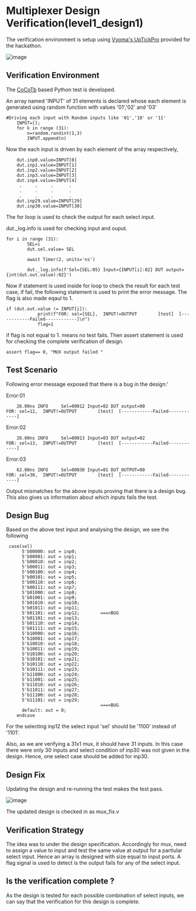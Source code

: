 # Multiplexer Design Verification(level1_design1)


The verification environment is setup using [Vyoma's UpTickPro](https://vyomasystems.com) provided for the hackathon.

![image](https://user-images.githubusercontent.com/65393666/181939156-770b0991-845e-4f8f-b921-b8e07808d0df.png)

## Verification Environment

The [CoCoTb](https://www.cocotb.org/) based Python test is developed.

An array named 'INPUT' of 31 elements is declared whose each element is generated using random function with values '01','02' and '03'

```
#Driving each input with Random inputs like '01','10' or '11'
    INPUT=[];
    for k in range (31):
        n=random.randint(1,3)
        INPUT.append(n)
```

Now the each input is driven by each element of the array respectively,


```
    dut.inp0.value=INPUT[0]
    dut.inp1.value=INPUT[1]
    dut.inp2.value=INPUT[2]
    dut.inp3.value=INPUT[3]
    dut.inp4.value=INPUT[4]
     .     .     .      .
     .     .     .      .
     .     .     .      .
    dut.inp29.value=INPUT[29]
    dut.inp30.value=INPUT[30]
```

The for loop is used to check the output for each select input. 

dut._log.info is used for checking input and ouput.

```
for i in range (31):
        SEL=i
        dut.sel.value= SEL

        await Timer(2, units='ns')

        dut._log.info(f'Sel={SEL:05} Input={INPUT[i]:02} DUT output={int(dut.out.value):02}')
```

Now if statement is used inside for loop to check the result for each test case, if fail, the following statement is used to print the error message. The flag is also made eqaul to 1.

```
if (dut.out.value != INPUT[i]):
            print(f"FOR: sel={SEL},  INPUT!=OUTPUT        [test]  [------------Failed------------]\n")
            flag=1
```
if flag is not equal to 1. means no test fails. Then assert statement is used for checking the complete verification of design.

  ```
  assert flag== 0, "MUX output failed "
```

## Test Scenario

Following error message exposed that there is a bug in the design:'

Error:01

```
    26.00ns INFO     Sel=00012 Input=02 DUT output=00
FOR: sel=12,  INPUT!=OUTPUT        [test]  [------------Failed------------]
```

Error:02

```
    28.00ns INFO     Sel=00013 Input=03 DUT output=02
FOR: sel=13,  INPUT!=OUTPUT        [test]  [------------Failed------------]
```

Error:03

```
    62.00ns INFO     Sel=00030 Input=01 DUT_OUTPUT=00
FOR: sel=30,  INPUT!=OUTPUT        [test]  [------------Failed------------]
```


Output mismatches for the above inputs proving that there is a design bug. This also gives us information about which inputs fails the test.

## Design Bug
Based on the above test input and analysing the design, we see the following

```
 case(sel)
      5'b00000: out = inp0;  
      5'b00001: out = inp1;  
      5'b00010: out = inp2;  
      5'b00011: out = inp3;  
      5'b00100: out = inp4;  
      5'b00101: out = inp5;  
      5'b00110: out = inp6;  
      5'b00111: out = inp7;  
      5'b01000: out = inp8;  
      5'b01001: out = inp9;  
      5'b01010: out = inp10;
      5'b01011: out = inp11;
      5'b01101: out = inp12;        ===>BUG
      5'b01101: out = inp13;
      5'b01110: out = inp14;
      5'b01111: out = inp15;
      5'b10000: out = inp16;
      5'b10001: out = inp17;
      5'b10010: out = inp18;
      5'b10011: out = inp19;
      5'b10100: out = inp20;
      5'b10101: out = inp21;
      5'b10110: out = inp22;
      5'b10111: out = inp23;
      5'b11000: out = inp24;
      5'b11001: out = inp25;
      5'b11010: out = inp26;
      5'b11011: out = inp27;
      5'b11100: out = inp28;
      5'b11101: out = inp29;
                                    ===>BUG
      default: out = 0;
    endcase
```
For the selecting inp12 the select input 'sel' should be '1100' instead of '1101'.

Also, as we are verifying a 31x1 mux, it should have 31 inputs. In this case there were only 30 inputs and select condition of inp30 was not given in the design. 
Hence, one select case should be added for inp30.

## Design Fix
Updating the design and re-running the test makes the test pass.

![image](https://user-images.githubusercontent.com/65393666/182012829-fe726453-e0f2-453e-aea3-ac16a09b899e.png)

The updated design is checked in as mux_fix.v

## Verification Strategy

The idea was to under the design specification. Accordingly for mux, need to assign a value to input and test the same value at output for a partiular select input.
Hence an array is designed with size equal to input ports. A flag signal is used to detect is the output fails for any of the select input.

## Is the verification complete ?

As the design is tested for each possible combination of select inputs, we can say that the verification for this design is complete.
